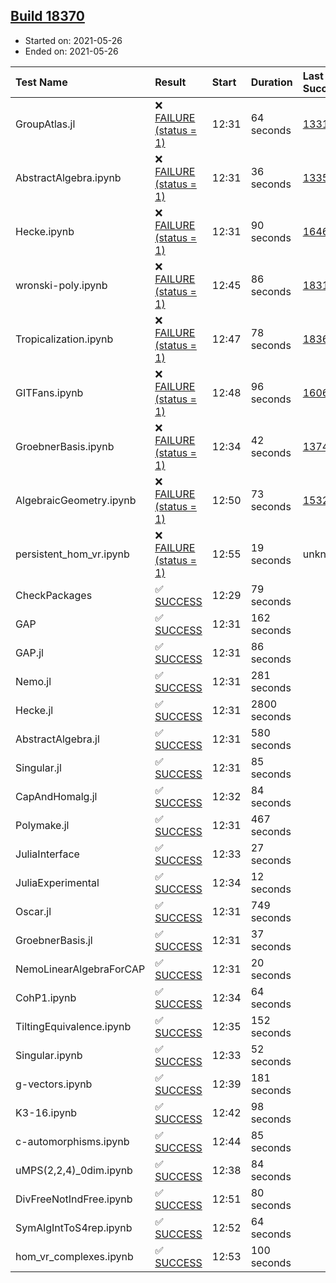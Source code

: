 ## [Build 18370](https://oscarci.mathematik.uni-kl.de/job/oscar/18370/)

* Started on: 2021-05-26
* Ended on: 2021-05-26

| Test Name    | Result | Start | Duration | Last Success | First Failure |
|:-------------|:-------|:------|:---------|:-------------|:--------------|
| GroupAtlas.jl | ❌ [FAILURE (status = 1)](https://oscarci.mathematik.uni-kl.de/job/oscar/18370/artifact/logs/build-18370/GroupAtlas.jl.log) | 12:31 | 64 seconds | [13311](https://oscarci.mathematik.uni-kl.de/job/oscar/13311/) | [13312](https://oscarci.mathematik.uni-kl.de/job/oscar/13312/) |
| AbstractAlgebra.ipynb | ❌ [FAILURE (status = 1)](https://oscarci.mathematik.uni-kl.de/job/oscar/18370/artifact/logs/build-18370/AbstractAlgebra.ipynb.log) | 12:31 | 36 seconds | [13355](https://oscarci.mathematik.uni-kl.de/job/oscar/13355/) | [13356](https://oscarci.mathematik.uni-kl.de/job/oscar/13356/) |
| Hecke.ipynb | ❌ [FAILURE (status = 1)](https://oscarci.mathematik.uni-kl.de/job/oscar/18370/artifact/logs/build-18370/Hecke.ipynb.log) | 12:31 | 90 seconds | [16463](https://oscarci.mathematik.uni-kl.de/job/oscar/16463/) | [16464](https://oscarci.mathematik.uni-kl.de/job/oscar/16464/) |
| wronski-poly.ipynb | ❌ [FAILURE (status = 1)](https://oscarci.mathematik.uni-kl.de/job/oscar/18370/artifact/logs/build-18370/wronski-poly.ipynb.log) | 12:45 | 86 seconds | [18314](https://oscarci.mathematik.uni-kl.de/job/oscar/18314/) | [18315](https://oscarci.mathematik.uni-kl.de/job/oscar/18315/) |
| Tropicalization.ipynb | ❌ [FAILURE (status = 1)](https://oscarci.mathematik.uni-kl.de/job/oscar/18370/artifact/logs/build-18370/Tropicalization.ipynb.log) | 12:47 | 78 seconds | [18369](https://oscarci.mathematik.uni-kl.de/job/oscar/18369/) | [18370](https://oscarci.mathematik.uni-kl.de/job/oscar/18370/) |
| GITFans.ipynb | ❌ [FAILURE (status = 1)](https://oscarci.mathematik.uni-kl.de/job/oscar/18370/artifact/logs/build-18370/GITFans.ipynb.log) | 12:48 | 96 seconds | [16068](https://oscarci.mathematik.uni-kl.de/job/oscar/16068/) | [16069](https://oscarci.mathematik.uni-kl.de/job/oscar/16069/) |
| GroebnerBasis.ipynb | ❌ [FAILURE (status = 1)](https://oscarci.mathematik.uni-kl.de/job/oscar/18370/artifact/logs/build-18370/GroebnerBasis.ipynb.log) | 12:34 | 42 seconds | [13748](https://oscarci.mathematik.uni-kl.de/job/oscar/13748/) | [13749](https://oscarci.mathematik.uni-kl.de/job/oscar/13749/) |
| AlgebraicGeometry.ipynb | ❌ [FAILURE (status = 1)](https://oscarci.mathematik.uni-kl.de/job/oscar/18370/artifact/logs/build-18370/AlgebraicGeometry.ipynb.log) | 12:50 | 73 seconds | [15322](https://oscarci.mathematik.uni-kl.de/job/oscar/15322/) | [15323](https://oscarci.mathematik.uni-kl.de/job/oscar/15323/) |
| persistent_hom_vr.ipynb | ❌ [FAILURE (status = 1)](https://oscarci.mathematik.uni-kl.de/job/oscar/18370/artifact/logs/build-18370/persistent_hom_vr.ipynb.log) | 12:55 | 19 seconds | unknown | unknown |
| CheckPackages | ✅ [SUCCESS](https://oscarci.mathematik.uni-kl.de/job/oscar/18370/artifact/logs/build-18370/CheckPackages.log) | 12:29 | 79 seconds |  |  |
| GAP | ✅ [SUCCESS](https://oscarci.mathematik.uni-kl.de/job/oscar/18370/artifact/logs/build-18370/GAP.log) | 12:31 | 162 seconds |  |  |
| GAP.jl | ✅ [SUCCESS](https://oscarci.mathematik.uni-kl.de/job/oscar/18370/artifact/logs/build-18370/GAP.jl.log) | 12:31 | 86 seconds |  |  |
| Nemo.jl | ✅ [SUCCESS](https://oscarci.mathematik.uni-kl.de/job/oscar/18370/artifact/logs/build-18370/Nemo.jl.log) | 12:31 | 281 seconds |  |  |
| Hecke.jl | ✅ [SUCCESS](https://oscarci.mathematik.uni-kl.de/job/oscar/18370/artifact/logs/build-18370/Hecke.jl.log) | 12:31 | 2800 seconds |  |  |
| AbstractAlgebra.jl | ✅ [SUCCESS](https://oscarci.mathematik.uni-kl.de/job/oscar/18370/artifact/logs/build-18370/AbstractAlgebra.jl.log) | 12:31 | 580 seconds |  |  |
| Singular.jl | ✅ [SUCCESS](https://oscarci.mathematik.uni-kl.de/job/oscar/18370/artifact/logs/build-18370/Singular.jl.log) | 12:31 | 85 seconds |  |  |
| CapAndHomalg.jl | ✅ [SUCCESS](https://oscarci.mathematik.uni-kl.de/job/oscar/18370/artifact/logs/build-18370/CapAndHomalg.jl.log) | 12:32 | 84 seconds |  |  |
| Polymake.jl | ✅ [SUCCESS](https://oscarci.mathematik.uni-kl.de/job/oscar/18370/artifact/logs/build-18370/Polymake.jl.log) | 12:31 | 467 seconds |  |  |
| JuliaInterface | ✅ [SUCCESS](https://oscarci.mathematik.uni-kl.de/job/oscar/18370/artifact/logs/build-18370/JuliaInterface.log) | 12:33 | 27 seconds |  |  |
| JuliaExperimental | ✅ [SUCCESS](https://oscarci.mathematik.uni-kl.de/job/oscar/18370/artifact/logs/build-18370/JuliaExperimental.log) | 12:34 | 12 seconds |  |  |
| Oscar.jl | ✅ [SUCCESS](https://oscarci.mathematik.uni-kl.de/job/oscar/18370/artifact/logs/build-18370/Oscar.jl.log) | 12:31 | 749 seconds |  |  |
| GroebnerBasis.jl | ✅ [SUCCESS](https://oscarci.mathematik.uni-kl.de/job/oscar/18370/artifact/logs/build-18370/GroebnerBasis.jl.log) | 12:31 | 37 seconds |  |  |
| NemoLinearAlgebraForCAP | ✅ [SUCCESS](https://oscarci.mathematik.uni-kl.de/job/oscar/18370/artifact/logs/build-18370/NemoLinearAlgebraForCAP.log) | 12:31 | 20 seconds |  |  |
| CohP1.ipynb | ✅ [SUCCESS](https://oscarci.mathematik.uni-kl.de/job/oscar/18370/artifact/logs/build-18370/CohP1.ipynb.log) | 12:34 | 64 seconds |  |  |
| TiltingEquivalence.ipynb | ✅ [SUCCESS](https://oscarci.mathematik.uni-kl.de/job/oscar/18370/artifact/logs/build-18370/TiltingEquivalence.ipynb.log) | 12:35 | 152 seconds |  |  |
| Singular.ipynb | ✅ [SUCCESS](https://oscarci.mathematik.uni-kl.de/job/oscar/18370/artifact/logs/build-18370/Singular.ipynb.log) | 12:33 | 52 seconds |  |  |
| g-vectors.ipynb | ✅ [SUCCESS](https://oscarci.mathematik.uni-kl.de/job/oscar/18370/artifact/logs/build-18370/g-vectors.ipynb.log) | 12:39 | 181 seconds |  |  |
| K3-16.ipynb | ✅ [SUCCESS](https://oscarci.mathematik.uni-kl.de/job/oscar/18370/artifact/logs/build-18370/K3-16.ipynb.log) | 12:42 | 98 seconds |  |  |
| c-automorphisms.ipynb | ✅ [SUCCESS](https://oscarci.mathematik.uni-kl.de/job/oscar/18370/artifact/logs/build-18370/c-automorphisms.ipynb.log) | 12:44 | 85 seconds |  |  |
| uMPS(2,2,4)_0dim.ipynb | ✅ [SUCCESS](https://oscarci.mathematik.uni-kl.de/job/oscar/18370/artifact/logs/build-18370/uMPS-2-2-4-_0dim.ipynb.log) | 12:38 | 84 seconds |  |  |
| DivFreeNotIndFree.ipynb | ✅ [SUCCESS](https://oscarci.mathematik.uni-kl.de/job/oscar/18370/artifact/logs/build-18370/DivFreeNotIndFree.ipynb.log) | 12:51 | 80 seconds |  |  |
| SymAlgIntToS4rep.ipynb | ✅ [SUCCESS](https://oscarci.mathematik.uni-kl.de/job/oscar/18370/artifact/logs/build-18370/SymAlgIntToS4rep.ipynb.log) | 12:52 | 64 seconds |  |  |
| hom_vr_complexes.ipynb | ✅ [SUCCESS](https://oscarci.mathematik.uni-kl.de/job/oscar/18370/artifact/logs/build-18370/hom_vr_complexes.ipynb.log) | 12:53 | 100 seconds |  |  |
